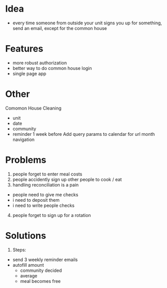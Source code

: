 # Idea

* every time someone from outside your unit signs you up for something, send an email, except for the common house

# Features

* more robust authorization
* better way to do common house login
* single page app

# Other

Comomon House Cleaning

* unit
* date
* community
* reminder 1 week before
  Add query params to calendar for url month navigation

# Problems

1.  people forget to enter meal costs
2.  people accidently sign up other people to cook / eat
3.  handling reconciliation is a pain

* people need to give me checks
* i need to deposit them
* i need to write people checks

4.  people forget to sign up for a rotation

# Solutions

1.  Steps:

* send 3 weekly reminder emails
* autofill amount
  * community decided
  * average
  * meal becomes free
